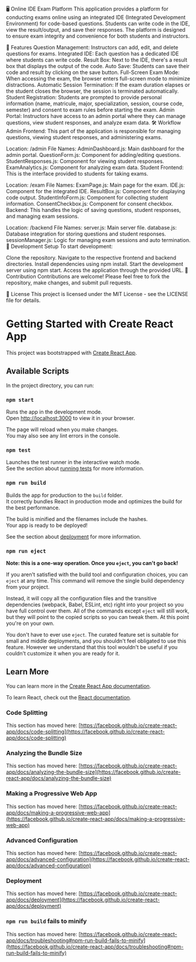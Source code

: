 🖥️ Online IDE Exam Platform
This application provides a platform for conducting exams online using an integrated IDE (Integrated Development Environment) for code-based questions. Students can write code in the IDE, view the result/output, and save their responses. The platform is designed to ensure exam integrity and convenience for both students and instructors.

🌟 Features
Question Management: Instructors can add, edit, and delete questions for exams.
Integrated IDE: Each question has a dedicated IDE where students can write code.
Result Box: Next to the IDE, there's a result box that displays the output of the code.
Auto Save: Students can save their code and result by clicking on the save button.
Full-Screen Exam Mode: When accessing the exam, the browser enters full-screen mode to minimize distractions.
Automatic Session Termination: If the exam duration elapses or the student closes the browser, the session is terminated automatically.
Student Registration: Students are prompted to provide personal information (name, matricule, major, specialization, session, course code, semester) and consent to exam rules before starting the exam.
Admin Portal: Instructors have access to an admin portal where they can manage questions, view student responses, and analyze exam data.
🛠️ Workflow
Admin Frontend: This part of the application is responsible for managing questions, viewing student responses, and administering exams.

Location: /admin
File Names:
AdminDashboard.js: Main dashboard for the admin portal.
QuestionForm.js: Component for adding/editing questions.
StudentResponses.js: Component for viewing student responses.
ExamAnalytics.js: Component for analyzing exam data.
Student Frontend: This is the interface provided to students for taking exams.

Location: /exam
File Names:
ExamPage.js: Main page for the exam.
IDE.js: Component for the integrated IDE.
ResultBox.js: Component for displaying code output.
StudentInfoForm.js: Component for collecting student information.
ConsentCheckbox.js: Component for consent checkbox.
Backend: This handles the logic of saving questions, student responses, and managing exam sessions.

Location: /backend
File Names:
server.js: Main server file.
database.js: Database integration for storing questions and student responses.
sessionManager.js: Logic for managing exam sessions and auto termination.
🚀 Development Setup
To start development:

Clone the repository.
Navigate to the respective frontend and backend directories.
Install dependencies using npm install.
Start the development server using npm start.
Access the application through the provided URL.
🤝 Contribution
Contributions are welcome! Please feel free to fork the repository, make changes, and submit pull requests.

📄 License
This project is licensed under the MIT License - see the LICENSE file for details.

# Getting Started with Create React App

This project was bootstrapped with [Create React App](https://github.com/facebook/create-react-app).

## Available Scripts

In the project directory, you can run:

### `npm start`

Runs the app in the development mode.\
Open [http://localhost:3000](http://localhost:3000) to view it in your browser.

The page will reload when you make changes.\
You may also see any lint errors in the console.

### `npm test`

Launches the test runner in the interactive watch mode.\
See the section about [running tests](https://facebook.github.io/create-react-app/docs/running-tests) for more information.

### `npm run build`

Builds the app for production to the `build` folder.\
It correctly bundles React in production mode and optimizes the build for the best performance.

The build is minified and the filenames include the hashes.\
Your app is ready to be deployed!

See the section about [deployment](https://facebook.github.io/create-react-app/docs/deployment) for more information.

### `npm run eject`

**Note: this is a one-way operation. Once you `eject`, you can't go back!**

If you aren't satisfied with the build tool and configuration choices, you can `eject` at any time. This command will remove the single build dependency from your project.

Instead, it will copy all the configuration files and the transitive dependencies (webpack, Babel, ESLint, etc) right into your project so you have full control over them. All of the commands except `eject` will still work, but they will point to the copied scripts so you can tweak them. At this point you're on your own.

You don't have to ever use `eject`. The curated feature set is suitable for small and middle deployments, and you shouldn't feel obligated to use this feature. However we understand that this tool wouldn't be useful if you couldn't customize it when you are ready for it.

## Learn More

You can learn more in the [Create React App documentation](https://facebook.github.io/create-react-app/docs/getting-started).

To learn React, check out the [React documentation](https://reactjs.org/).

### Code Splitting

This section has moved here: [https://facebook.github.io/create-react-app/docs/code-splitting](https://facebook.github.io/create-react-app/docs/code-splitting)

### Analyzing the Bundle Size

This section has moved here: [https://facebook.github.io/create-react-app/docs/analyzing-the-bundle-size](https://facebook.github.io/create-react-app/docs/analyzing-the-bundle-size)

### Making a Progressive Web App

This section has moved here: [https://facebook.github.io/create-react-app/docs/making-a-progressive-web-app](https://facebook.github.io/create-react-app/docs/making-a-progressive-web-app)

### Advanced Configuration

This section has moved here: [https://facebook.github.io/create-react-app/docs/advanced-configuration](https://facebook.github.io/create-react-app/docs/advanced-configuration)

### Deployment

This section has moved here: [https://facebook.github.io/create-react-app/docs/deployment](https://facebook.github.io/create-react-app/docs/deployment)

### `npm run build` fails to minify

This section has moved here: [https://facebook.github.io/create-react-app/docs/troubleshooting#npm-run-build-fails-to-minify](https://facebook.github.io/create-react-app/docs/troubleshooting#npm-run-build-fails-to-minify)
